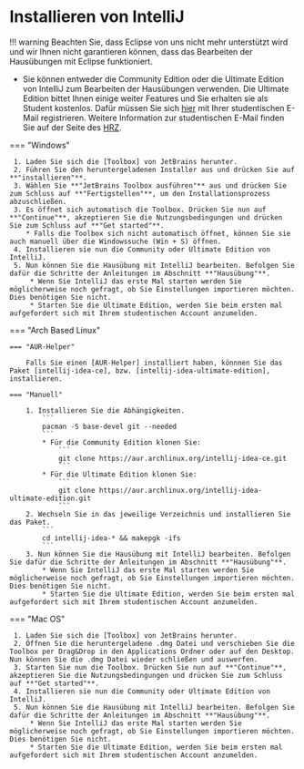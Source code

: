 # Installieren von IntelliJ

!!! warning
     Beachten Sie, dass Eclipse von uns nicht mehr unterstützt wird und wir Ihnen nicht garantieren können, dass das Bearbeiten der Hausübungen mit Eclipse funktioniert.
* Sie können entweder die Community Edition oder die Ultimate Edition von IntelliJ zum Bearbeiten der Hausübungen verwenden.
    Die Ultimate Edition bittet Ihnen einige weiter Features und Sie erhalten sie als Student kostenlos. Dafür müssen Sie sich [hier] mit Ihrer studentischen E-Mail registrieren.
    Weitere Information zur studentischen E-Mail finden Sie auf der Seite des [HRZ].

=== "Windows" 

     1. Laden Sie sich die [Toolbox] von JetBrains herunter. 
     2. Führen Sie den heruntergeladenen Installer aus und drücken Sie auf **"installieren"**. 
     3. Wählen Sie **"JetBrains Toolbox ausführen"** aus und drücken Sie zum Schluss auf **"Fertigstellen"**, um den Installationsprozess abzuschließen.
     3. Es öffnet sich automatisch die Toolbox. Drücken Sie nun auf **"Continue"**, akzeptieren Sie die Nutzungsbedingungen und drücken Sie zum Schluss auf **"Get started"**. 
        * Falls die Toolbox sich nicht automatisch öffnet, können Sie sie auch manuell über die Windowssuche (Win + S) öffnen.
     4. Installieren sie nun die Community oder Ultimate Edition von IntelliJ.
     5. Nun können Sie die Hausübung mit IntelliJ bearbeiten. Befolgen Sie dafür die Schritte der Anleitungen im Abschnitt **"Hausübung"**.
         * Wenn Sie IntelliJ das erste Mal starten werden Sie möglicherweise noch gefragt, ob Sie Einstellungen importieren möchten. Dies benötigen Sie nicht.
         * Starten Sie die Ultimate Edition, werden Sie beim ersten mal aufgefordert sich mit Ihrem studentischen Account anzumelden.

=== "Arch Based Linux"

    === "AUR-Helper"
     
        Falls Sie einen [AUR-Helper] installiert haben, könnnen Sie das Paket [intellij-idea-ce], bzw. [intellij-idea-ultimate-edition], installieren.
    
    === "Manuell" 
     
        1. Installieren Sie die Abhängigkeiten.
            ```
            pacman -S base-devel git --needed
            ```
            * Für die Community Edition klonen Sie:
                ```
                git clone https://aur.archlinux.org/intellij-idea-ce.git
                ```
            * Für die Ultimate Edition klonen Sie:
                ```
                git clone https://aur.archlinux.org/intellij-idea-ultimate-edition.git
                ```
        2. Wechseln Sie in das jeweilige Verzeichnis und installieren Sie das Paket.
            ```
            cd intellij-idea-* && makepgk -ifs
            ```
        3. Nun können Sie die Hausübung mit IntelliJ bearbeiten. Befolgen Sie dafür die Schritte der Anleitungen im Abschnitt **"Hausübung"**.
            * Wenn Sie IntelliJ das erste Mal starten werden Sie möglicherweise noch gefragt, ob Sie Einstellungen importieren möchten. Dies benötigen Sie nicht.
            * Starten Sie die Ultimate Edition, werden Sie beim ersten mal aufgefordert sich mit Ihrem studentischen Account anzumelden.

=== "Mac OS"

     1. Laden Sie sich die [Toolbox] von JetBrains herunter.
     2. Öffnen Sie die heruntergeladene .dmg Datei und verschieben Sie die Toolbox per Drag&Drop in den Applications Ordner oder auf den Desktop. Nun können Sie die .dmg Datei wieder schließen und auswerfen.
     3. Starten Sie nun die Toolbox. Drücken Sie nun auf **"Continue"**, akzeptieren Sie die Nutzungsbedingungen und drücken Sie zum Schluss auf **"Get started"**. 
     4. Installieren sie nun die Community oder Ultimate Edition von IntelliJ.
     5. Nun können Sie die Hausübung mit IntelliJ bearbeiten. Befolgen Sie dafür die Schritte der Anleitungen im Abschnitt **"Hausübung"**.
         * Wenn Sie IntelliJ das erste Mal starten werden Sie möglicherweise noch gefragt, ob Sie Einstellungen importieren möchten. Dies benötigen Sie nicht.
         * Starten Sie die Ultimate Edition, werden Sie beim ersten mal aufgefordert sich mit Ihrem studentischen Account anzumelden.

[hier]: https://www.jetbrains.com/de-de/community/education/#students
[HRZ]: https://www.hrz.tu-darmstadt.de/services/it_services/linux_mail/index.de.jsp
[Toolbox]: https://www.jetbrains.com/de-de/toolbox-app/
[AUR-Helper]: https://wiki.archlinux.org/title/AUR_helper
[intellij-idea-ce]: https://aur.archlinux.org/packages/intellij-idea-ce
[intellij-idea-ultimate-edition]: "https://aur.archlinux.org/packages/intellij-idea-ultimate-edition